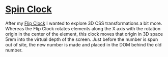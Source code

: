 # [Spin Clock](https://dkallen78.github.io/clocks/spin-clock/spinClock.html)

After my [Flip Clock](https://github.com/dkallen78/clocks/tree/master/flip-clock) I wanted to explore 3D CSS transformations a bit more. Whereas the Flip Clock rotates elements along the X axis with the rotation origin in the center of the element, this clock moves that origin in 3D space 5rem into the virtual depth of the screen. Just before the number is spun out of site, the new number is made and placed in the DOM behind the old number.